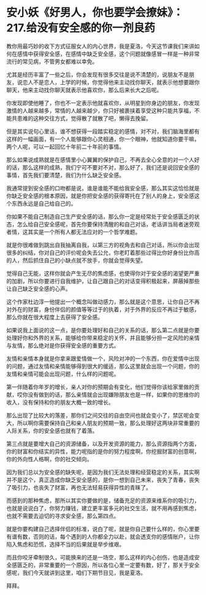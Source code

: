 # 安小妖《好男人，你也要学会撩妹》：217.给没有安全感的你一剂良药

教你用最巧妙的收下方式征服女人的内心世界，我是夏洛，今天这节课我们来讲如何在感情中获得安全感，在感情中缺乏安全感，这个问题就像感冒一样是一种非常流行的常见病，不管男女都难以幸免。

尤其是经历丰富了一些之后，你会发现有很多交往是说不清楚的，说朋友不是朋友，说恋人不是恋人，上学的时候，你觉得他来主动找你聊天，就表示他想要跟你聊天，他来主动找你聊天就表示他喜欢你，那么后来长大之后呢。

你发现即使他睡了，你也不一定表示他就喜欢你，从明星到你身边的朋友，你发现激情的人越来越多，常情的人越来越少，你只好被裹挟着享受这种只能共享福，不能共患难的这种交往方式，觉得散了就散了吧，懒得去挽留。

但是其实说句心里话，谁不想获得一段踏实稳定的感情，对不对，我们脑海里都有这样的一幅画面，有一个人能够跟你心灵相通，你一个眼神，他就知道你要干嘛，两个人呢，可以一起回忆十年前二十年前的事情。

那么如果说成熟就是在感情里小心翼翼的保护自己，不再去全心全意的对一个人好的话，那么这样的成熟，我们宁可不要对不对，那么好了，我们还是说回安全感的事情，首先我们要清楚，我们为什么缺乏安全感。

我通常提到安全感的口吻都是说，谁是谁能不能给我安全感，那么其实这恰恰就是你缺乏安全感的根本原因，就是你把安全感的获得寄托在了别人的身上，安全感这个东西永远是自己给自己的。

你如果不能自己制造自己生产安全感的话，那么你一定是经常处于安全感匮乏的状态，怎么给自己安全感呢，首先你要保持清醒的和自己对话，老话讲当局者迷旁观者情，这其实是一个所有人都无法应对的一个哲学难题。

就是你很难做到跳出自我抽离自我，以第三方的视角去和自己对话，所以你会出现很多的纠结，你对自己的评价呢会失去公允，你老盯着那些过得比你好身份比你高的人，然后抓住自己的小缺点就不放手，你就会觉得失望。

觉得自己无能，这样你就会产生无尽的焦虑感，也使得你对于安全感的渴望更严重的加剧，所以你要进行自我维护，让自己跟自己的对话变得积极起来，屏蔽掉那些让自己缺乏安全感的心声。

这个作家杜边淳一他提出一个概念叫做动感力，那么就是这个意思，让你自己不再对外在的财富，身份伴侣的颜值等等过于的执着，对于外界的反应不再过于敏感，那么你就在很大程度上去获得了安全感。

如果说我上面说的这一点，是你要处理好和自己的关系的话，那么第二点就是你要处理好你和外界的关系，能够给你带来稳定的关怀，并且能够分担一定风险的亲情与友情，那么绝对是你获得安全感的重要方式。

友情和亲情本身就是你拿来跟爱情做一个，风险对冲的一个东西，你在爱情中出现的问题，通过友情和亲情能够得到很大的缓适，那么这里就会出现一个问题，你的友情和亲情可能会出现问题，什么样的问题呢。

第一伴随着你年岁的增长，亲人对你的预期会有变化，他们觉得你该给家里做的贡献，哎你没有做到的话，那么亲情就会出现嫌隙朋友也是一样，如果你的思维你的收入，没有保持和你的朋友大概一致的增长。

那么出现了比较大的落差，那你们之间交往的自由空间也就会变小了，禁区呢会变大，所以啊你需要保持自己和亲人朋友的预期一致，那么处理好这两块非常重要的人际关系，你的安全感也就有了着落。

第三点就是要增大自己的资源储备，以及开发资源的能力，那么资源指两个方面，你的财富和你结实的异性，能力呢指的是你的努力程度啊，你挖掘财富的创意啊，你的外向性人格啊，你的社交倾向。

因为我们总以为安全感的缺失呢，是因为我们无法处理和经营稳定的关系，其实啊并不是这个，真正造成你缺乏安全感的，是你一想到自己未来，丧失了青春，丧失了吸引力，也丧失了财富，再也无法轻易获得异性的青睐了。

而感到的那种焦虑，那所以其实你要做的是，储备充足的资源来维系你的吸引力，也就是说说白了，你努力赚钱，建立更丰富多元的社交生活，就不用再感到焦虑，也就不需要去迫切的寻求安全感，那么第四点。

就是你要构建自己选择伴侣的标准，说白了呢，就是你自己要什么样的，你心里要有谱有数，否则的话，每个遇到的人你都全力以赴，就会透支你的感情账户，让你陷入焦虑和恐慌，选择不当的后果就是举步维艰。

而且你咬牙牵制很久，可能换来的还是一场空，那么这样的内心创伤，也是造成安全感匮乏的，非常重要的一个原因，所以各位心里一定要有数，好了，那关于安全感呢，我们今天就讲到这里，咱们下期节目见，我是夏洛。

拜拜。